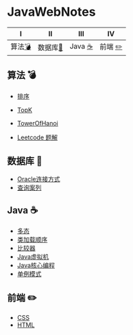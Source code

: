 # JavaWebNotes

|Ⅰ| Ⅱ| Ⅲ | Ⅳ |
| :---------: | :---------: | :---------: | :---------: |
| 算法[:bomb:](#算法-bomb)|数据库[:closed_book:](#数据库-closed_book)| Java [:coffee:](#java-coffee)| 前端 [:pencil2:](#前端-pencil2)|


## 算法 :bomb:

- [排序](https://github.com/Bihanghang/Notes/tree/master/notes/算法/排序.md)

- [TopK](https://github.com/Bihanghang/Notes/tree/master/notes/算法/TopK.md)

- [TowerOfHanoi](https://github.com/Bihanghang/Notes/tree/master/notes/算法/TowerOfHanoi.md)

- [Leetcode 题解](https://github.com/Bihanghang/Notes/tree/master/notes/leetcode.md)

## 数据库 :closed_book:
- [Oracle连接方式](https://blog.csdn.net/fly_zxy/article/details/53954377)
- [查询案列](https://github.com/Bihanghang/Notes/tree/master/notes/数据库/oracleCases.md)
## Java :coffee:

- [多态](https://github.com/Bihanghang/Notes/tree/master/notes/Java/Polymorphic.md)
- [类加载顺序](https://github.com/Bihanghang/Notes/tree/master/notes/Java/LoadOrder.md)
- [比较器](https://github.com/Bihanghang/Notes/tree/master/notes/Java/Compare.md)
- [Java虚拟机](https://github.com/Bihanghang/Notes/tree/master/notes/Java/JVMNotes.md)
- [Java核心编程](https://github.com/Bihanghang/Notes/tree/master/notes/Java/javaCore.md)
- [单例模式](https://github.com/Bihanghang/Notes/tree/master/notes/Java/单例模式.md)
## 前端 :pencil2:
- [CSS](https://github.com/Bihanghang/Notes/tree/master/notes/前端/CSS.md)
- [HTML](https://github.com/Bihanghang/Notes/tree/master/notes/前端/HTML.md)